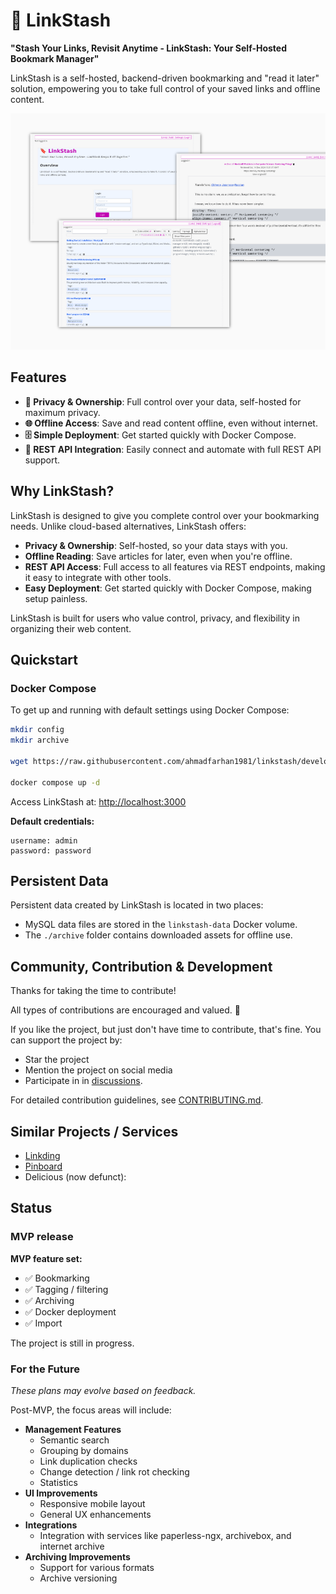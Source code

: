 # :bookmark: LinkStash

**"Stash Your Links, Revisit Anytime - LinkStash: Your Self-Hosted Bookmark Manager"**

LinkStash is a self-hosted, backend-driven bookmarking and "read it later" solution, empowering you to take full control of your saved links and offline content.

![LinkStash Demo GIF](img/screenshot.png)

## Features

- **:file_folder: Privacy & Ownership**: Full control over your data, self-hosted for maximum privacy.
- **:globe_with_meridians: Offline Access**: Save and read content offline, even without internet.
- **:file_cabinet: Simple Deployment**: Get started quickly with Docker Compose.
- **:wrench: REST API Integration**: Easily connect and automate with full REST API support.
## Why LinkStash?

LinkStash is designed to give you complete control over your bookmarking needs. Unlike cloud-based alternatives, LinkStash offers:
- **Privacy & Ownership**: Self-hosted, so your data stays with you.
- **Offline Reading**: Save articles for later, even when you're offline.
- **REST API Access**: Full access to all features via REST endpoints, making it easy to integrate with other tools.
- **Easy Deployment**: Get started quickly with Docker Compose, making setup painless.

LinkStash is built for users who value control, privacy, and flexibility in organizing their web content.
## Quickstart

### Docker Compose

To get up and running with default settings using Docker Compose:

```bash
mkdir config
mkdir archive

wget https://raw.githubusercontent.com/ahmadfarhan1981/linkstash/develop/docker/docker-compose.yaml

docker compose up -d
```

Access LinkStash at: [http://localhost:3000](http://localhost:3000)

**Default credentials:**
```plaintext
username: admin
password: password
```

## Persistent Data
Persistent data created by LinkStash is located in two places:
- MySQL data files are stored in the `linkstash-data` Docker volume.
- The `./archive` folder contains downloaded assets for offline use.



## Community, Contribution & Development

Thanks for taking the time to contribute!

All types of contributions are encouraged and valued. 🎉

If you like the project, but just don't have time to contribute, that's fine. You can support the project by:
- Star the project
- Mention the project on social media
- Participate in in [discussions](https://github.com/ahmadfarhan1981/linkstash/discussions).
 
For detailed contribution guidelines, see [CONTRIBUTING.md](CONTRIBUTING.md).

## Similar Projects / Services

- [Linkding](https://github.com/sissbruecker/linkding/)
- [Pinboard](https://pinboard.in)
- Delicious (now defunct): 

## Status

### MVP release

**MVP feature set:**
- :white_check_mark: Bookmarking
- :white_check_mark: Tagging / filtering
- :white_check_mark: Archiving
- :white_check_mark: Docker deployment
- :white_check_mark: Import

The project is still in progress. 


### For the Future

*These plans may evolve based on feedback.*

Post-MVP, the focus areas will include:
- **Management Features**
  - Semantic search
  - Grouping by domains
  - Link duplication checks
  - Change detection / link rot checking
  - Statistics
- **UI Improvements**
  - Responsive mobile layout
  - General UX enhancements
- **Integrations**
  - Integration with services like paperless-ngx, archivebox, and internet archive
- **Archiving Improvements**
  - Support for various formats
  - Archive versioning

